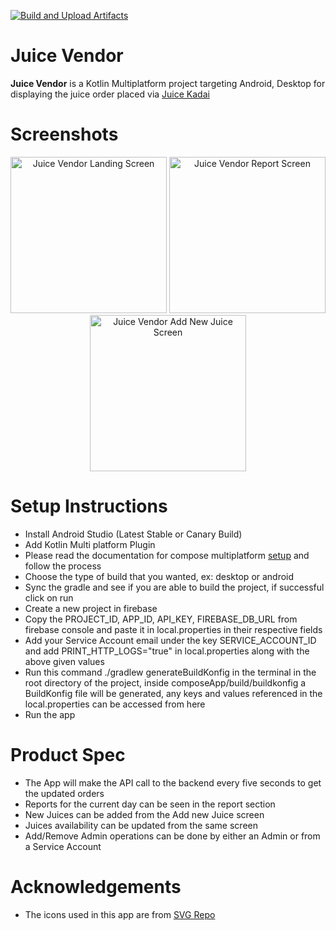 [![Build and Upload Artifacts](https://github.com/dinesh-thiyagarajan/Juice-Vendor/actions/workflows/build.yml/badge.svg)](https://github.com/dinesh-thiyagarajan/Juice-Vendor/actions/workflows/build.yml)

# Juice Vendor

**Juice Vendor** is a Kotlin Multiplatform project targeting Android, Desktop for displaying the juice order placed via [Juice Kadai](https://github.com/dinesh-thiyagarajan/Juice-Kadai)

# Screenshots

<p align="center">
  <img src="https://github.com/user-attachments/assets/632a0dfa-f3f0-415a-9ef0-cbca154edbf6" width="250" alt="Juice Vendor Landing Screen"/>
  <img src="https://github.com/user-attachments/assets/7838a035-52cd-4af1-82cf-98ca44b78441" width="250" alt="Juice Vendor Report Screen"/>
  <img src="https://github.com/user-attachments/assets/4387ee52-b4a2-4ada-8c73-59f77f9a6c79" width="250" alt="Juice Vendor Add New Juice Screen"/>
</p>

# Setup Instructions

- Install Android Studio (Latest Stable or Canary Build)
- Add Kotlin Multi platform Plugin
- Please read the documentation for compose multiplatform [setup](https://www.jetbrains.com/help/kotlin-multiplatform-dev/compose-multiplatform-setup.html) and follow the process
- Choose the type of build that you wanted, ex: desktop or android
- Sync the gradle and see if you are able to build the project, if successful click on run
- Create a new project in firebase
- Copy the PROJECT_ID, APP_ID, API_KEY, FIREBASE_DB_URL from firebase console and paste it in local.properties in their respective fields
- Add your Service Account email under the key SERVICE_ACCOUNT_ID and add PRINT_HTTP_LOGS="true" in local.properties along with the above given values
- Run this command ./gradlew generateBuildKonfig in the terminal in the root directory of the project, inside composeApp/build/buildkonfig a BuildKonfig file will be generated, any keys and values referenced in the local.properties can be accessed from here
- Run the app

# Product Spec
- The App will make the API call to the backend every five seconds to get the updated orders
- Reports for the current day can be seen in the report section
- New Juices can be added from the Add new Juice screen
- Juices availability can be updated from the same screen
- Add/Remove Admin operations can be done by either an Admin or from a Service Account 

# Acknowledgements

- The icons used in this app are from [SVG Repo](https://www.svgrepo.com)
  
